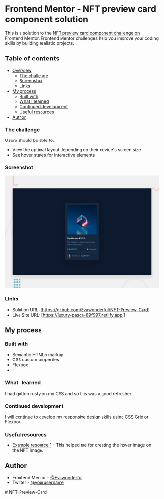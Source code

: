 # Frontend Mentor - NFT preview card component solution

This is a solution to the [NFT preview card component challenge on Frontend Mentor](https://www.frontendmentor.io/challenges/nft-preview-card-component-SbdUL_w0U). Frontend Mentor challenges help you improve your coding skills by building realistic projects. 

## Table of contents

- [Overview](#overview)
  - [The challenge](#the-challenge)
  - [Screenshot](#screenshot)
  - [Links](#links)
- [My process](#my-process)
  - [Built with](#built-with)
  - [What I learned](#what-i-learned)
  - [Continued development](#continued-development)
  - [Useful resources](#useful-resources)
- [Author](#author)


### The challenge

Users should be able to:

- View the optimal layout depending on their device's screen size
- See hover states for interactive elements

### Screenshot

![Screenshot](./design/desktop-preview.jpg)



### Links

- Solution URL: [https://github.com/Evawonderful/NFT-Preview-Card]
- Live Site URL: [https://luxury-pasca-89f997.netlify.app/]

## My process

### Built with

- Semantic HTML5 markup
- CSS custom properties
- Flexbox
-

### What I learned

I had gotten rusty on my CSS and so this was a good refresher. 

### Continued development

I will continue to develop my responsive design skills using CSS Grid or Flexbox.



### Useful resources

- [Example resource 1](https://www.w3schools.com/css/css3_images.asp) - This helped me for creating the hover image on the NFT Image.


## Author

- Frontend Mentor - [@Evawonderful](https://www.frontendmentor.io/profile/Evawonderful
)
- Twitter - [@yourusername](https://www.twitter.com/eva_wond3rful)

#   N F T - P r e v i e w - C a r d 
 
 